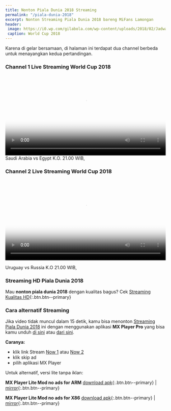 ```yaml
---
title: Nonton Piala Dunia 2018 Streaming
permalink: "/piala-dunia-2018"
excerpt: Nonton Streaming Piala Dunia 2018 bareng MiFans Lamongan
header:
 image: https://i0.wp.com/gilabola.com/wp-content/uploads/2018/02/Jadwal-Piala-Dunia-2018-1068x601.jpg?resize=640,320
 caption: World Cup 2018
---
```

Karena di gelar bersamaan, di halaman ini terdapat dua channel berbeda untuk menayangkan kedua pertandingan.

### Channel 1 Live Streaming World Cup 2018

<video autoplay controls height="auto" poster="https://dummyimage.com/600x300/000/fff.jpg&text=Saudi+Arabia+vs+Mesir+K.O.+21.00+WIB" width="100%"><source src="https://match3.sagahtv.xyz:1936/chanel2/lives/playlist.m3u8" type="video/mp4"><source></video>
Saudi Arabia vs Egypt K.O. 21.00 WIB, 

### Channel 2 Live Streaming World Cup 2018

<video autoplay controls height="auto" poster="https://dummyimage.com/600x300/000/fff.jpg&text=Saudi+Arabia+vs+Mesir+K.O.+21.WIB" width="100%"><source src="https://match3.sagahtv.xyz:1936/chanel1/lives/playlist.m3u8" type="video/mp4"><source></video>

Uruguay vs Russia K.O 21.00 WIB, 

### Streaming HD Piala Dunia 2018

Mau **nonton piala dunia 2018** dengan kualitas bagus? Cek [Streaming Kualitas HD](https://mi.knoacc.org/piala-dunia-2018-hd){:.btn.btn--primary}

### Cara alternatif Streaming

Jika video tidak muncul dalam 15 detik, kamu bisa menonton [Streaming Piala Dunia 2018](https://mi.knoacc.org/piala-dunia-2018) ini dengan menggunakan aplikasi **MX Player Pro** yang bisa kamu unduh [di sini](https://mi.knoacc.org/dl/pcloud?code=XZMNVf7ZzNO2agDx7ybreqCVq3oPvhMufPMV&size=16.09MB&name=MX_Player_Pro_1.9.24.apk) atau [dari sini](https://mi.knoacc.org/dl/any?dom=uplod.org&code=3d09q8nwhfg0&size=16.09Mb&name=MX_Player_Pro_1.9.24.apk). 

**Caranya:**

- klik link Stream [Now 1](http://ad.knoacc.org/48) atau [Now 2](http://ad.knoacc.org/49)
- klik skip ad
- pilih aplikasi MX Player

Untuk alternatif, versi lite tanpa iklan:

**MX Player Lite Mod no ads for ARM**
 [download apk](https://mi.knoacc.org/dl/pcloud?code=XZuNVf7ZKfkfn7HIqh0Y46eaFgawJQrYnOEy&size=12.13MB&name=MX_Player_1.9.22_Lite.apk){:.btn.btn--primary} | [mirror](https://mi.knoacc.org/dl/any?dom=uplod.org&code=njm5cw16ll63&size=12.13Mb&name=MX_Player_1.9.22_Lite.apk){:.btn.btn--primary} 

**MX Player Lite Mod no ads for X86**
 [download apk](https://mi.knoacc.org/dl/pcloud?code=XZ9NVf7ZNH607ykjWAbRw9KCTj2nCLP9pBYX&size=13.33MB&name=MX_Player_1.9.22_x86_Lite.apk){:.btn.btn--primary} | [mirror](https://mi.knoacc.org/dl/any?dom=uplod.org&code=wpjc5y3tg6km&size=13.33Mb&name=MX_Player_1.9.22_x86_Lite.apk){:.btn.btn--primary}
